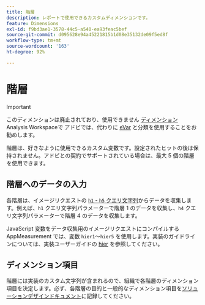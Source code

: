 ```yaml
---
title: 階層
description: レポートで使用できるカスタムディメンションです。
feature: Dimensions
exl-id: f9bd3ae1-3578-44c5-a540-ea93feac5bef
source-git-commit: d095628e94a45221815b1d08e35132de09f5ed8f
workflow-type: tm+mt
source-wordcount: '163'
ht-degree: 92%

---
```


# 階層

>[!IMPORTANT]
>
>このディメンションは廃止されており、使用できません [ディメンション](overview.md) Analysis Workspaceで アドビでは、代わりに [eVar](evar.md) と分類を使用することをお勧めします。

階層は、好きなように使用できるカスタム変数です。設定されたヒットの後は保持されません。アドビとの契約でサポートされている場合は、最大 5 個の階層を使用できます。

## 階層へのデータの入力

各階層は、イメージリクエストの [`h1` - `h5` クエリ文字列](/help/implement/validate/query-parameters.md)からデータを収集します。例えば、`h1` クエリ文字列パラメーターで階層 1 のデータを収集し、`h4` クエリ文字列パラメーターで階層 4 のデータを収集します。

JavaScript 変数をデータ収集用のイメージリクエストにコンパイルする AppMeasurement では、変数 `hier1`～`hier5` を使用します。実装のガイドラインについては、実装ユーザーガイドの [hier](/help/implement/vars/page-vars/hier.md) を参照してください。

## ディメンション項目

階層には実装のカスタム文字列が含まれるので、組織で各階層のディメンション項目を決定します。必ず、各階層の目的と一般的なディメンション項目を[ソリューションデザインドキュメント](/help/implement/prepare/solution-design.md)に記録してください。
